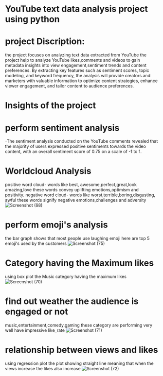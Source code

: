 # YouTube text data analysis project using python

# project Discription:
the project focuses on analyzing text data extracted from YouTube the project help to analyze YouTube likes,comments and videos to gain metadata insights into view engagement,sentiment trends and content preferences. By extracting key features such as sentiment scores, topic modeling, and keyword frequency, the analysis will provide creators and marketers with valuable information to optimize content strategies, enhance viewer engagement, and tailor content to audience preferences.

# Insights of the project
# perform sentiment analysis
-The sentiment analysis conducted on the YouTube comments revealed that the majority of users expressed positive sentiments towards the video content, with an overall sentiment score of 0.75 on a scale of -1 to 1.
# Worldcloud Analysis
positive word cloud- words like best, awesome,perfect,great,look amazing,love  these words convey uplifting emotions,optimism and positivity. negative word cloud- words like worst,terrible,boring,disgusting, awful these words signify negative emotions,challenges and adversity
![Screenshot (68)](https://github.com/Shivaniipandey/YouTube-Text-Data-Analysis-Project-Using-Python/assets/152076688/b9bb597b-138e-483c-abc4-537e1ebce107)
# perform emoji's analysis
the bar graph shows that most people use laughing emoji here are  top 5 emoji's used by the customers
![Screenshot (75)](https://github.com/Shivaniipandey/YouTube-Text-Data-Analysis-Project-Using-Python/assets/152076688/a72dbe75-8ea1-4c66-af99-32760b5d10e3)

# Category having the Maximum likes
using box plot the Music category having the maximum likes
![Screenshot (70)](https://github.com/Shivaniipandey/YouTube-Text-Data-Analysis-Project-Using-Python/assets/152076688/db9f2cfe-0ced-4ef5-8ec4-ba6c7733edc3)
# find out weather the audience is engaged or not
music,entertainment,comedy,gaming these category are performing very well have impressive like_rate
![Screenshot (71)](https://github.com/Shivaniipandey/YouTube-Text-Data-Analysis-Project-Using-Python/assets/152076688/a4304e15-a003-446f-98ff-cbe18f6d533f)
# relationship between views and likes
using regression plot the plot showing straight line  meaning that when the views increase the likes also increase
![Screenshot (72)](https://github.com/Shivaniipandey/YouTube-Text-Data-Analysis-Project-Using-Python/assets/152076688/5ab1e5e2-c7c9-4e0c-9ca8-64c430d6e612)


